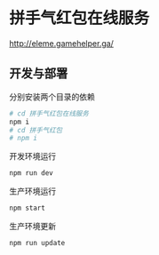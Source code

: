 # 拼手气红包在线服务

http://eleme.gamehelper.ga/

## 开发与部署

分别安装两个目录的依赖

```bash
# cd 拼手气红包在线服务
npm i
# cd 拼手气红包
# npm i
```

开发环境运行

```bash
npm run dev
```

生产环境运行

```bash
npm start
```

生产环境更新

```bash
npm run update
```
